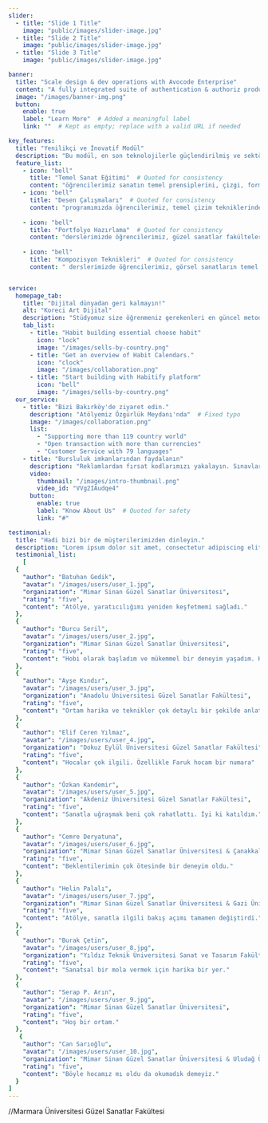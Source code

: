 ```yaml
---
slider:
  - title: "Slide 1 Title"
    image: "public/images/slider-image.jpg"
  - title: "Slide 2 Title"
    image: "public/images/slider-image.jpg"
  - title: "Slide 3 Title"
    image: "public/images/slider-image.jpg"

banner:
  title: "Scale design & dev operations with Avocode Enterprise"
  content: "A fully integrated suite of authentication & authoriz products, Stytch’s platform removes the headache of."
  image: "/images/banner-img.png"
  button:
    enable: true
    label: "Learn More"  # Added a meaningful label
    link: ""  # Kept as empty; replace with a valid URL if needed

key_features:
  title: "Yenilikçi ve İnovatif Modül"
  description: "Bu modül, en son teknolojilerle güçlendirilmiş ve sektördeki en iyi uygulamaları içermektedir."
  feature_list:
    - icon: "bell"
      title: "Temel Sanat Eğitimi"  # Quoted for consistency
      content: "öğrencilerimiz sanatın temel prensiplerini, çizgi, form, perspektif ve kompozisyon gibi teknik becerileri öğreniyor. Profesyonel eğitmenlerimiz eşliğinde, öğrencilerimiz sanatsal ifade yeteneklerini geliştirirken, görsel algı ve yaratıcı düşünme becerilerini de güçlendiriyor."
    - icon: "bell"
      title: "Desen Çalışmaları"  # Quoted for consistency
      content: "programımızda öğrencilerimiz, temel çizim tekniklerinden ileri seviye desen çalışmalarına kadar kapsamlı bir eğitim alıyor. Karakalem, füzen ve farklı çizim malzemeleriyle insan anatomisi, natürmort, peyzaj ve mimari çizimler üzerinde çalışarak teknik becerilerini geliştiriyor. Eğitmenlerimiz eşliğinde gerçekleştirilen bu çalışmalar, öğrencilerimizin gözlem yeteneklerini güçlendirirken, ışık-gölge, perspektif ve proporsiyon gibi temel sanatsal prensipleri uygulamalı olarak öğrenmelerini sağlıyor."
    
    - icon: "bell"
      title: "Portfolyo Hazırlama"  # Quoted for consistency
      content: "derslerimizde öğrencilerimiz, güzel sanatlar fakültelerine giriş için gerekli olan portfolyolarını profesyonel bir şekilde hazırlamayı öğreniyor. Eğitmenlerimiz eşliğinde, her öğrencinin bireysel tarzını ve güçlü yönlerini yansıtan özgün portfolyolar oluşturuyoruz ve kazanmalarının oranını arttırıyoruz."
    
    - icon: "bell"
      title: "Kompozisyon Teknikleri"  # Quoted for consistency
      content: " derslerimizde öğrencilerimiz, görsel sanatların temel yapı taşlarını öğreniyor. Altın oran, denge, ritim, vurgu ve bütünlük gibi kompozisyon ilkelerini hem teorik hem de uygulamalı olarak ele alıyoruz. Öğrencilerimiz, farklı sanat akımlarından örneklerle kompozisyon tekniklerini analiz ediyor, kendi özgün eserlerinde bu prensipleri uygulama fırsatı buluyor."


service:
  homepage_tab:
    title: "Dijital dünyadan geri kalmayın!"
    alt: "Koreci Art Dijital"
    description: "Stüdyomuz size öğrenmeniz gerekenleri en güncel metodlarla uzman kadrosuyla birlikte aktarır."
    tab_list:
      - title: "Habit building essential choose habit"
        icon: "lock"
        image: "/images/sells-by-country.png"
      - title: "Get an overview of Habit Calendars."
        icon: "clock"
        image: "/images/collaboration.png"
      - title: "Start building with Habitify platform"
        icon: "bell"
        image: "/images/sells-by-country.png"
  our_service:
    - title: "Bizi Bakırköy'de ziyaret edin."
      description: "Atölyemiz Özgürlük Meydanı'nda"  # Fixed typo
      image: "/images/collaboration.png"
      list:
        - "Supporting more than 119 country world"
        - "Open transaction with more than currencies"
        - "Customer Service with 79 languages"
    - title: "Bursluluk imkanlarından faydalanın"
      description: "Reklamlardan fırsat kodlarımızı yakalayın. Sınavlara katılım sağlayın."
      video:
        thumbnail: "/images/intro-thumbnail.png"
        video_id: "VVg2IAudqe4"
      button:
        enable: true
        label: "Know About Us"  # Quoted for safety
        link: "#"

testimonial:
  title: "Hadi bizi bir de müşterilerimizden dinleyin."
  description: "Lorem ipsum dolor sit amet, consectetur adipiscing elit. Morbi egestas Werat viverra id et aliquet. vulputate egestas sollicitudin."
  testimonial_list:
    [
  {
    "author": "Batuhan Gedik",
    "avatar": "/images/users/user_1.jpg",
    "organization": "Mimar Sinan Güzel Sanatlar Üniversitesi",
    "rating": "five",
    "content": "Atölye, yaratıcılığımı yeniden keşfetmemi sağladı."
  },
  {
    "author": "Burcu Seril",
    "avatar": "/images/users/user_2.jpg",
    "organization": "Mimar Sinan Güzel Sanatlar Üniversitesi",
    "rating": "five",
    "content": "Hobi olarak başladım ve mükemmel bir deneyim yaşadım. Herkese tavsiye ederim."
  },
  {
    "author": "Ayşe Kındır",
    "avatar": "/images/users/user_3.jpg",
    "organization": "Anadolu Üniversitesi Güzel Sanatlar Fakültesi",
    "rating": "five",
    "content": "Ortam harika ve teknikler çok detaylı bir şekilde anlatıldı. Çok memnun kaldım."
  },
  {
    "author": "Elif Ceren Yılmaz",
    "avatar": "/images/users/user_4.jpg",
    "organization": "Dokuz Eylül Üniversitesi Güzel Sanatlar Fakültesi",
    "rating": "five",
    "content": "Hocalar çok ilgili. Özellikle Faruk hocam bir numara"
  },
  {
    "author": "Özkan Kandemir",
    "avatar": "/images/users/user_5.jpg",
    "organization": "Akdeniz Üniversitesi Güzel Sanatlar Fakültesi",
    "rating": "five",
    "content": "Sanatla uğraşmak beni çok rahatlattı. İyi ki katıldım."
  },
  {
    "author": "Cemre Deryatuna",
    "avatar": "/images/users/user_6.jpg",
    "organization": "Mimar Sinan Güzel Sanatlar Üniversitesi & Çanakkale Onsekiz Mart Üniversitesi Güzel Sanatlar Fakültesi",
    "rating": "five",
    "content": "Beklentilerimin çok ötesinde bir deneyim oldu."
  },
  {
    "author": "Helin Palalı",
    "avatar": "/images/users/user_7.jpg",
    "organization": "Mimar Sinan Güzel Sanatlar Üniversitesi & Gazi Üniversitesi Güzel Sanatlar Fakültesi",
    "rating": "five",
    "content": "Atölye, sanatla ilgili bakış açımı tamamen değiştirdi."
  },
  {
    "author": "Burak Çetin",
    "avatar": "/images/users/user_8.jpg",
    "organization": "Yıldız Teknik Üniversitesi Sanat ve Tasarım Fakültesi",
    "rating": "five",
    "content": "Sanatsal bir mola vermek için harika bir yer."
  },
  {
    "author": "Serap P. Arın",
    "avatar": "/images/users/user_9.jpg",
    "organization": "Mimar Sinan Güzel Sanatlar Üniversitesi",
    "rating": "five",
    "content": "Hoş bir ortam."
  },
   {
    "author": "Can Sarıoğlu",
    "avatar": "/images/users/user_10.jpg",
    "organization": "Mimar Sinan Güzel Sanatlar Üniversitesi & Uludağ Üniversitesi Güzel Sanatlar Fakültesi",
    "rating": "five",
    "content": "Böyle hocamız mı oldu da okumadık demeyiz."
  }
]
---
```

//Marmara Üniversitesi Güzel Sanatlar Fakültesi